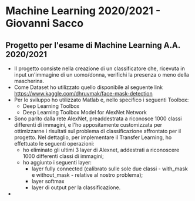 # Machine Learning 2020/2021 - Giovanni Sacco

## Progetto per l'esame di Machine Learning A.A. 2020/2021

- Il progetto consiste nella creazione di un classificatore che, ricevuta in input un'immagine di un uomo/donna, verifichi la presenza o meno della mascherina.
- Come Dataset ho utilizzato quello disponibile al seguente link https://www.kaggle.com/dhruvmak/face-mask-detection 
- Per lo sviluppo ho utilizzato Matlab e, nello specifico i seguenti Toolbox:
	- Deep Learning Toolbox
	- Deep Learning Toolbox Model for AlexNet Network
- Sono parito dalla rete AlexNet, preaddestrata a riconosce 1000 classi differenti di immagini, e l'ho appositamente customizzata per ottimizzarne i risultati sul problema di classificazione affrontato per il progetto. Nel dettaglio, per implementare il Transfer Learning, ho effettuato le seguenti operazioni:
	- ho eliminato gli ultimi 3 layer di Alexnet, addestrati a riconoscere 1000 differenti classi di immagini;
	- ho aggiunto i seguenti layer:
		- layer fully connected (calibrato sulle sole due classi - with_mask e without_mask - relative al nostro problema);
		- layer softmax
		- layer di output per la classificazione.
- 